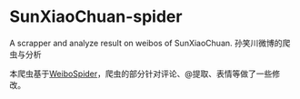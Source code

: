 # SunXiaoChuan-spider
A scrapper and analyze result on weibos of SunXiaoChuan. 孙笑川微博的爬虫与分析

本爬虫基于[WeiboSpider](https://github.com/nghuyong/WeiboSpider)，爬虫的部分针对评论、@提取、表情等做了一些修改。